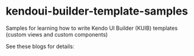 # kendoui-builder-template-samples
Samples for learning how to write Kendo UI Builder (KUIB) templates (custom views and custom components)

See these blogs for details:

